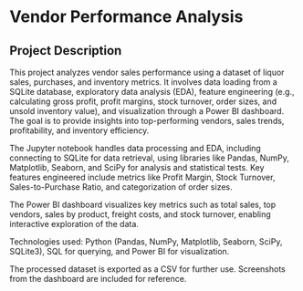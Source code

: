 # Vendor Performance Analysis

## Project Description
This project analyzes vendor sales performance using a dataset of liquor sales, purchases, and inventory metrics. It involves data loading from a SQLite database, exploratory data analysis (EDA), feature engineering (e.g., calculating gross profit, profit margins, stock turnover, order sizes, and unsold inventory value), and visualization through a Power BI dashboard. The goal is to provide insights into top-performing vendors, sales trends, profitability, and inventory efficiency.

The Jupyter notebook handles data processing and EDA, including connecting to SQLite for data retrieval, using libraries like Pandas, NumPy, Matplotlib, Seaborn, and SciPy for analysis and statistical tests. Key features engineered include metrics like Profit Margin, Stock Turnover, Sales-to-Purchase Ratio, and categorization of order sizes.

The Power BI dashboard visualizes key metrics such as total sales, top vendors, sales by product, freight costs, and stock turnover, enabling interactive exploration of the data.

Technologies used: Python (Pandas, NumPy, Matplotlib, Seaborn, SciPy, SQLite3), SQL for querying, and Power BI for visualization.

The processed dataset is exported as a CSV for further use. Screenshots from the dashboard are included for reference.
